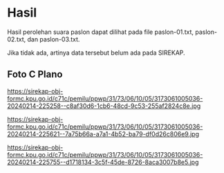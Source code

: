 # Hasil

Hasil perolehan suara paslon dapat dilihat pada file paslon-01.txt, paslon-02.txt, dan paslon-03.txt.

Jika tidak ada, artinya data tersebut belum ada pada SIREKAP.

## Foto C Plano

https://sirekap-obj-formc.kpu.go.id/c71c/pemilu/ppwp/31/73/06/10/05/3173061005036-20240214-225258--c8af30d6-1cb6-48cd-9c53-255af2824c8e.jpg

https://sirekap-obj-formc.kpu.go.id/c71c/pemilu/ppwp/31/73/06/10/05/3173061005036-20240214-225621--7a75b66a-a7a1-4b52-ba79-df0d26c806e9.jpg

https://sirekap-obj-formc.kpu.go.id/c71c/pemilu/ppwp/31/73/06/10/05/3173061005036-20240214-225755--d1718134-3c5f-45de-8726-8aca3007b8e5.jpg
